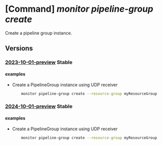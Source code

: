 # [Command] _monitor pipeline-group create_

Create a pipeline group instance.

## Versions

### [2023-10-01-preview](/Resources/mgmt-plane/L3N1YnNjcmlwdGlvbnMve30vcmVzb3VyY2Vncm91cHMve30vcHJvdmlkZXJzL21pY3Jvc29mdC5tb25pdG9yL3BpcGVsaW5lZ3JvdXBzL3t9/2023-10-01-preview.xml) **Stable**

<!-- mgmt-plane /subscriptions/{}/resourcegroups/{}/providers/microsoft.monitor/pipelinegroups/{} 2023-10-01-preview -->

#### examples

- Create a PipelineGroup instance using UDP receiver
    ```bash
        monitor pipeline-group create --resource-group myResourceGroup --pipeline-group-name plGroup1 --location eastus2 --extended-location "{name:/subscriptions/00000000-0000-0000-0000-000000000000/resourcegroups/myResourceGroup/providers/microsoft.extendedlocation/customlocations/myTestCustomLocation,type:CustomLocation}" --tags "{tag1:A,tag2:B}" --receivers "[{type:UDP,name:udp-receiver1,udp:{endpoint:'0.0.0.0:518',encoding:utf-8}}]" --processors "[]" --exporters "[{type:AzureMonitorWorkspaceLogs,name:my-workspace-logs-exporter1,azure-monitor-workspace-logs:{api:{data-collection-endpoint-url:'https://logs-myingestion-eb0s.eastus-1.ingest.monitor.azure.com',stream:Custom-MyTableRawData_CL,data-collection-rule:dcr-00000000000000000000000000000000,schema:{record-map:[{from:body,to:Body},{from:severity_text,to:SeverityText},{from:time_unix_nano,to:TimeGenerated}]}},concurrency:{worker-count:4,batch-queue-size:100}}}]" --service "{pipelines:[{name:MyPipelineForLogs1,type:logs,receivers:[udp-receiver1],processors:[],exporters:[my-workspace-logs-exporter1]}]}"
    ```

### [2024-10-01-preview](/Resources/mgmt-plane/L3N1YnNjcmlwdGlvbnMve30vcmVzb3VyY2Vncm91cHMve30vcHJvdmlkZXJzL21pY3Jvc29mdC5tb25pdG9yL3BpcGVsaW5lZ3JvdXBzL3t9/2024-10-01-preview.xml) **Stable**

<!-- mgmt-plane /subscriptions/{}/resourcegroups/{}/providers/microsoft.monitor/pipelinegroups/{} 2024-10-01-preview -->

#### examples

- Create a PipelineGroup instance using UDP receiver
    ```bash
        monitor pipeline-group create --resource-group myResourceGroup --pipeline-group-name plGroup1 --location eastus2 --extended-location "{name:/subscriptions/00000000-0000-0000-0000-000000000000/resourcegroups/myResourceGroup/providers/microsoft.extendedlocation/customlocations/myTestCustomLocation,type:CustomLocation}" --tags "{tag1:A,tag2:B}" --receivers "[{type:UDP,name:udp-receiver1,udp:{endpoint:'0.0.0.0:518',encoding:utf-8}}]" --processors "[]" --exporters "[{type:AzureMonitorWorkspaceLogs,name:my-workspace-logs-exporter1,azure-monitor-workspace-logs:{api:{data-collection-endpoint-url:'https://logs-myingestion-eb0s.eastus-1.ingest.monitor.azure.com',stream:Custom-MyTableRawData_CL,data-collection-rule:dcr-00000000000000000000000000000000,schema:{record-map:[{from:body,to:Body},{from:severity_text,to:SeverityText},{from:time_unix_nano,to:TimeGenerated}]}},concurrency:{worker-count:4,batch-queue-size:100}}}]" --service "{pipelines:[{name:MyPipelineForLogs1,type:logs,receivers:[udp-receiver1],processors:[],exporters:[my-workspace-logs-exporter1]}]}"
    ```
